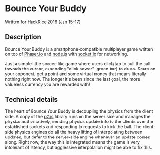 # Bounce Your Buddy
Written for HackRice 2016 (Jan 15-17)

## Description
Bounce Your Buddy is a smartphone-compatible multiplayer game written on top of [Phaser.io](http://phaser.io) and [node.js](http://nodejs.org) with [socket.io](http://socket.io/) for networking.

Just a simple little soccer-like game where users click/tap to pull the ball towards the cursor, expending "click power" (green bar) to do so.  Score on your opponent, get a point and some virtual money that means literally nothing right now.  The longer it's been since the last goal, the more valueless currency you are rewarded with!

## Technical details
The heart of Bounce Your Buddy is decoupling the physics from the client side.  A copy of the [p2.js](https://github.com/schteppe/p2.js) library runs on the server side and manages the physics authoritatively, sending physics update info to the clients over the established sockets and responding to requests to kick the ball.  The client-side physics engines do all the heavy lifting of interpolating between updates, but defer to the server-side engine whenever an update comes along.  Right now, the way this is integrated means the game is very intolerant of latency, but aggressive interpolation might be able to fix this.
